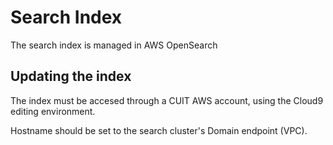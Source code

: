 
Search Index
============

The search index is managed in AWS OpenSearch

Updating the index
-------------------

The index must be accesed through a CUIT AWS account, using the Cloud9 editing
environment.

Hostname should be set to the search cluster's Domain endpoint (VPC).


